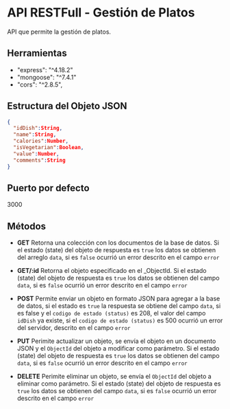 # API RESTFull - Gestión de Platos

API que permite la gestión de platos. 

## Herramientas

- "express": "^4.18.2"
- "mongoose": "^7.4.1"
- "cors": "^2.8.5",

## Estructura del Objeto JSON

```json
{
  "idDish":String,
  "name":String,
  "calories":Number,
  "isVegetarian":Boolean,
  "value":Number,
  "comments":String
}
```

## Puerto por defecto
3000

## Métodos

- __GET__ Retorna una colección con los documentos de la base de datos. Si el estado (state) del objeto de respuesta es `true` los datos se obtienen del arreglo `data`, si es `false` ocurrió un error descrito en el campo `error`

- __GET/:id__ Retorna el objeto especificado en el _ObjectId. Si el estado (state) del objeto de respuesta es `true` los datos se obtienen del campo `data`, si es `false` ocurrió un error descrito en el campo `error`

- __POST__ Permite enviar un objeto en formato JSON para agregar a la base de datos, si el estado es `true` la respuesta se obtiene del campo `data`, si es false y el `codigo de estado (status)` es 208, el valor del campo `idDish` ya existe, si el `codigo de estado (status)` es 500 ocurrió un error del servidor, descrito en el campo `error`

- __PUT__ Perimite actualizar un objeto, se envía el objeto en un documento JSON y el `ObjectId` del objeto a modificar como parámetro. Si el estado (state) del objeto de respuesta es `true` los datos se obtienen del campo `data`, si es `false` ocurrió un error descrito en el campo `error` 

- __DELETE__ Perimite eliminar un objeto, se envía el `ObjectId` del objeto a eliminar como parámetro. Si el estado (state) del objeto de respuesta es `true` los datos se obtienen del campo `data`, si es `false` ocurrió un error descrito en el campo `error` 

